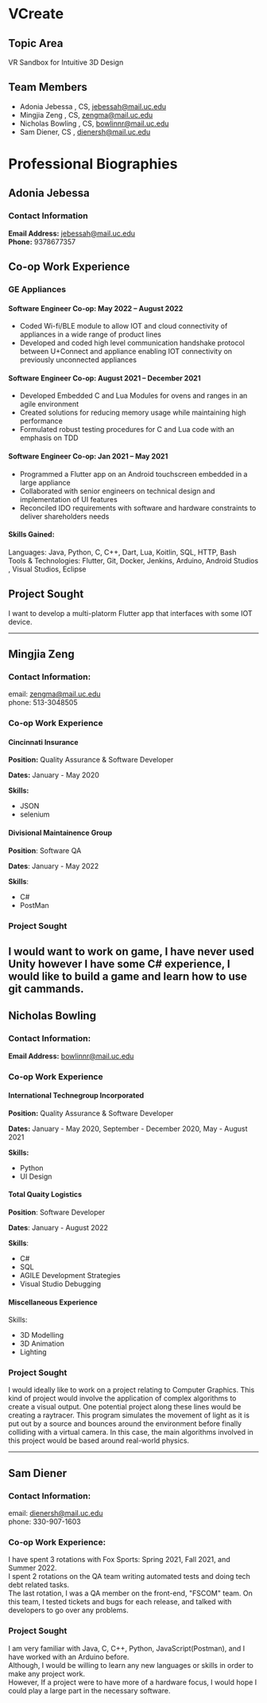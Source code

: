 # VCreate

## Topic Area
VR Sandbox for Intuitive 3D Design

## Team Members
- Adonia Jebessa , CS, jebessah@mail.uc.edu
- Mingjia Zeng , CS, zengma@mail.uc.edu
- Nicholas Bowling , CS, bowlinnr@mail.uc.edu
- Sam Diener, CS , dienersh@mail.uc.edu

# Professional Biographies

## Adonia Jebessa
### Contact Information

**Email Address:** jebessah@mail.uc.edu <br>
**Phone:** 9378677357<br>

## Co-op Work Experience

### GE Appliances   

#### Software Engineer Co-op: May 2022 – August 2022

- Coded Wi-fi/BLE module to allow IOT and cloud connectivity of appliances in a wide range of product lines
- Developed and coded high level communication handshake protocol between U+Connect and appliance enabling IOT connectivity on previously unconnected appliances  

#### Software Engineer Co-op: August 2021 – December 2021

- Developed Embedded C and Lua Modules for ovens and ranges in an agile environment 
- Created solutions for reducing memory usage while maintaining high performance 
- Formulated robust testing procedures for C and Lua code with an emphasis on TDD 

#### Software Engineer Co-op: Jan 2021 – May 2021
- Programmed a Flutter app on an Android touchscreen embedded in a large appliance
- Collaborated with senior engineers on technical design and implementation of UI features
- Reconciled IDO requirements with software and hardware constraints to deliver shareholders needs

#### Skills Gained:
Languages: Java, Python, C, C++, Dart, Lua, Koitlin, SQL, HTTP, Bash<br>
Tools & Technologies: Flutter, Git, Docker, Jenkins, Arduino, Android Studios , Visual Studios, Eclipse


## Project Sought
I want to develop a multi-platorm Flutter app that interfaces with some IOT device.

----
 
 

## Mingjia Zeng
### Contact Information:  
email: zengma@mail.uc.edu<br>
phone: 513-3048505

### Co-op Work Experience
#### Cincinnati Insurance
**Position:** Quality Assurance & Software Developer

**Dates:** January - May 2020

**Skills:**
- JSON
- selenium

#### Divisional Maintainence Group
**Position**: Software QA

**Dates**: January - May 2022

**Skills**: 
- C#
- PostMan

### Project Sought
I would want to work on game, I have never used Unity however I have some C# experience, I would like to build a game and learn how to use git cammands.
----

## Nicholas Bowling
### Contact Information:

**Email Address:** bowlinnr@mail.uc.edu

### Co-op Work Experience
#### International Technegroup Incorporated
**Position:** Quality Assurance & Software Developer

**Dates:** January - May 2020, September - December 2020, May - August 2021

**Skills:**
- Python
- UI Design

#### Total Quaity Logistics
**Position**: Software Developer

**Dates**: January - August 2022

**Skills**: 
- C#
- SQL
- AGILE Development Strategies
- Visual Studio Debugging

#### Miscellaneous Experience

Skills: 

- 3D Modelling
- 3D Animation
- Lighting


### Project Sought
I would ideally like to work on a project relating to Computer Graphics.  This kind of project would involve the application of complex algorithms to create a visual output.  One potential project along these lines would be creating a raytracer.  This program simulates the movement of light as it is put out by a source and bounces around the environment before finally colliding with a virtual camera.  In this case, the main algorithms involved in this project would be based around real-world physics.

----

## Sam Diener
### Contact Information:  
email: dienersh@mail.uc.edu<br>
phone: 330-907-1603

### Co-op Work Experience:

I have spent 3 rotations with Fox Sports: Spring 2021, Fall 2021, and Summer 2022.  
I spent 2 rotations on the QA team writing automated tests and doing tech debt related tasks.  
The last rotation, I was a QA member on the front-end, "FSCOM" team. 
 On this team, I tested tickets and bugs for each release, and talked with developers to go over any problems.

### Project Sought

I am very familiar with Java, C, C++, Python, JavaScript(Postman), and I have worked with an Arduino before.  
Although, I would be willing to learn any new languages or skills in order to make any project work.  
However, If a project were to have more of a hardware focus, I would hope I could play a large part in the necessary software.
